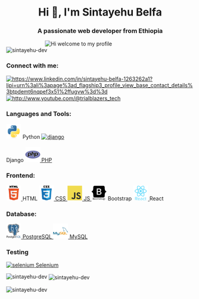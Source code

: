 <h1 align="center">Hi 👋, I'm Sintayehu Belfa</h1>
<h3 align="center">A passionate web developer from Ethiopia</h3>
<img align="right" alt="Hi welcome to my profile" width="400" src="https://www.google.com/url?sa=i&url=https%3A%2F%2Fdribbble.com%2Fshots%2F4502924-Python-developer- animation&psig=AOvVaw1n8EVwv2GVI0GTSsj--H3f&ust=1705412062403000&source=images&cd=vfe&opi=89978449&ved=0CBIQjRxqFwoTCNjJi5fB34MDFQAAAAAdAAAAABAD"

<p align="left"> <img src="https://komarev.com/ghpvc/?username=sintayehu-dev&label=Profile%20views&color=0e75b6&style=flat" alt="sintayehu-dev" /> </p>

<h3 align="left">Connect with me:</h3>
<p align="left">
<a href="https://linkedin.com/in/https://www.linkedin.com/in/sintayehu-belfa-1263262a1?lipi=urn%3ali%3apage%3ad_flagship3_profile_view_base_contact_details%3btpdemt6nqpef3x51%2ffugvw%3d%3d" target="blank"><img align="center" src="https://raw.githubusercontent.com/rahuldkjain/github-profile-readme-generator/master/src/images/icons/Social/linked-in-alt.svg" alt="https://www.linkedin.com/in/sintayehu-belfa-1263262a1?lipi=urn%3ali%3apage%3ad_flagship3_profile_view_base_contact_details%3btpdemt6nqpef3x51%2ffugvw%3d%3d" height="30" width="40" /></a>
<a href="https://www.youtube.com/c/http://www.youtube.com/@trialblazers_tech" target="blank"><img align="center" src="https://raw.githubusercontent.com/rahuldkjain/github-profile-readme-generator/master/src/images/icons/Social/youtube.svg" alt="http://www.youtube.com/@trialblazers_tech" height="30" width="40" /></a>
</p>


<h3 align="left">Languages and Tools:</h3>
<div align="left"
  <div style="display: flex; flex-wrap: wrap;">
  <Backend
    <a href="https://www.python.org" target="_blank" rel="noreferrer"> <img src="https://raw.githubusercontent.com/devicons/devicon/master/icons/python/python-original.svg" alt="python" width="40" height="40"/> </a> Python 
    <a href="https://www.djangoproject.com/" target="_blank" rel="noreferrer"> <img src="https://cdn.worldvectorlogo.com/logos/django.svg" alt="django" width="40" height="40"/><h4></h4> </a> Django
      <a href="https://www.php.net" target="_blank" rel="noreferrer"> <img src="https://raw.githubusercontent.com/devicons/devicon/master/icons/php/php-original.svg" alt="php" width="40" height="40"/> PHP </a>
    <h3>Frontend:</h3>
    <a href="https://www.w3.org/html/" target="_blank" rel="noreferrer"> <img src="https://raw.githubusercontent.com/devicons/devicon/master/icons/html5/html5-original-wordmark.svg" alt="html5" width="40" height="40"/>  </a> HTML
    <a href="https://www.w3schools.com/css/" target="_blank" rel="noreferrer"> <img src="https://raw.githubusercontent.com/devicons/devicon/master/icons/css3/css3-original-wordmark.svg" alt="css3" width="40" height="40"/</a> CSS 
    <a href="https://developer.mozilla.org/en-US/docs/Web/JavaScript" target="_blank" rel="noreferrer"> <img src="https://raw.githubusercontent.com/devicons/devicon/master/icons/javascript/javascript-original.svg" alt="javascript" width="40" height="40"/> JS </a>
    <a href="https://getbootstrap.com" target="_blank" rel="noreferrer"> <img src="https://raw.githubusercontent.com/devicons/devicon/master/icons/bootstrap/bootstrap-plain-wordmark.svg" alt="bootstrap" width="40" height="40"/></a> Bootstrap 
    <a href="https://reactjs.org/" target="_blank" rel="noreferrer"> <img src="https://raw.githubusercontent.com/devicons/devicon/master/icons/react/react-original-wordmark.svg" alt="react" width="40" height="40"/> </a>  React
    <h3>Database:</h3>
    <a href="https://www.postgresql.org" target="_blank" rel="noreferrer"> <img src="https://raw.githubusercontent.com/devicons/devicon/master/icons/postgresql/postgresql-original-wordmark.svg" alt="postgresql" width="40" height="40"/> PostgreSQL </a>
    <a href="https://www.mysql.com/" target="_blank" rel="noreferrer"> <img src="https://raw.githubusercontent.com/devicons/devicon/master/icons/mysql/mysql-original-wordmark.svg" alt="mysql" width="40" height="40"/> MySQL </a>
    <h3>Testing</h3>
    <a href="https://www.selenium.dev" target="_blank" rel="noreferrer"> <img src="https://raw.githubusercontent.com/detain/svg-logos/780f25886640cef088af994181646db2f6b1a3f8/svg/selenium-logo.svg" alt="selenium" width="40" height="40"/> Selenium </a>
  
   
  </div>
</div>

<p><img align="left" src="https://github-readme-stats.vercel.app/api/top-langs?username=sintayehu-dev&show_icons=true&locale=en&layout=compact" alt="sintayehu-dev" /></p>

<p>&nbsp;<img align="center" src="https://github-readme-stats.vercel.app/api?username=sintayehu-dev&show_icons=true&locale=en" alt="sintayehu-dev" /></p>

<p><img align="center" src="https://github-readme-streak-stats.herokuapp.com/?user=sintayehu-dev&" alt="sintayehu-dev" /></p>
